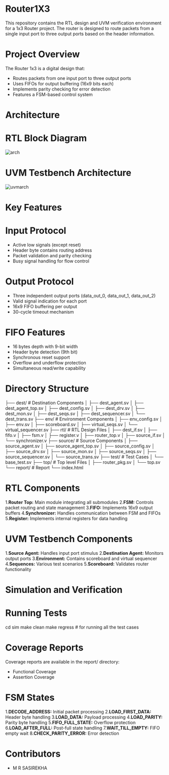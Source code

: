 # Router1X3

This repository contains the RTL design and UVM verification environment for a 1x3 Router project. The router is designed to route packets from a single input port to three output ports based on the header information.

 # Project Overview

The Router 1x3 is a digital design that:

 - Routes packets from one input port to three output ports
 - Uses FIFOs for output buffering (16x9 bits each)
 - Implements parity checking for error detection
 -  Features a FSM-based control system

# Architecture
# RTL Block Diagram
![arch](https://github.com/user-attachments/assets/eb8fbd61-740f-4da8-a37f-0b66b0cfebaf)

# UVM Testbench Architecture

![uvmarch](https://github.com/user-attachments/assets/f38a9d83-375c-496b-a612-e98d127e7285)

# Key Features
# Input Protocol
- Active low signals (except reset)
- Header byte contains routing address
- Packet validation and parity checking
- Busy signal handling for flow control
# Output Protocol
- Three independent output ports (data_out_0, data_out_1, data_out_2)
- Valid signal indication for each port
- 16x9 FIFO buffering per output
- 30-cycle timeout mechanism
# FIFO Features
- 16 bytes depth with 9-bit width
- Header byte detection (9th bit)
- Synchronous reset support
- Overflow and underflow protection
- Simultaneous read/write capability
# Directory Structure
├── dest/                   # Destination Components
│   ├── dest_agent.sv
│   ├── dest_agent_top.sv
│   ├── dest_config.sv
│   ├── dest_drv.sv
│   ├── dest_mon.sv
│   ├── dest_seqs.sv
│   ├── dest_sequencer.sv
│   └── dest_trans.sv
├── env/                    # Environment Components
│   ├── env_config.sv
│   ├── env.sv
│   ├── scoreboard.sv
│   ├── virtual_seqs.sv
│   └── virtual_sequencer.sv
├── rtl/                    # RTL Design Files
│   ├── dest_if.sv
│   ├── fifo.v
│   ├── fsm.v
│   ├── register.v
│   ├── router_top.v
│   ├── source_if.sv
│   └── synchronizer.v
├── source/                 # Source Components
│   ├── source_agent.sv
│   ├── source_agent_top.sv
│   ├── source_config.sv
│   ├── source_drv.sv
│   ├── source_mon.sv
│   ├── source_seqs.sv
│   ├── source_sequencer.sv
│   └── source_trans.sv
├── test/                   # Test Cases
│   └── base_test.sv
├── top/                    # Top level Files 
│   ├── router_pkg.sv
│   └── top.sv
└── report/                 # Report 
    └── index.html


# RTL Components
1.**Router Top:** Main module integrating all submodules
2.**FSM:** Controls packet routing and state management
3.**FIFO:** Implements 16x9 output buffers
4.**Synchronizer:** Handles communication between FSM and FIFOs
5.**Register:** Implements internal registers for data handling
# UVM Testbench Components
1.**Source Agent:** Handles input port stimulus
2.**Destination Agent:** Monitors output ports
3.**Environment:** Contains scoreboard and virtual sequencer
4.**Sequences:** Various test scenarios
5.**Scoreboard:** Validates router functionality
# Simulation and Verification
# Running Tests
cd sim
make clean
make regress # for running all the test cases
# Coverage Reports
Coverage reports are available in the report/ directory:

- Functional Coverage
- Assertion Coverage
# FSM States
1.**DECODE_ADDRESS:** Initial packet processing
2.**LOAD_FIRST_DATA:** Header byte handling
3.**LOAD_DATA:** Payload processing
4.**LOAD_PARITY:** Parity byte handling
5.**FIFO_FULL_STATE:** Overflow protection
6.**LOAD_AFTER_FULL:** Post-full state handling
7.**WAIT_TILL_EMPTY:** FIFO empty wait
8.**CHECK_PARITY_ERROR:** Error detection
# Contributors
- M R SASIREKHA
